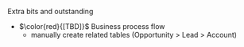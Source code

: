 Extra bits and outstanding
- $\color{red}{[TBD]}$ Business process flow
    - manually create related tables (Opportunity > Lead > Account)